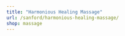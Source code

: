 ```yaml
---
title: "Harmonious Healing Massage"
url: /sanford/harmonious-healing-massage/
shop: massage
---
```

